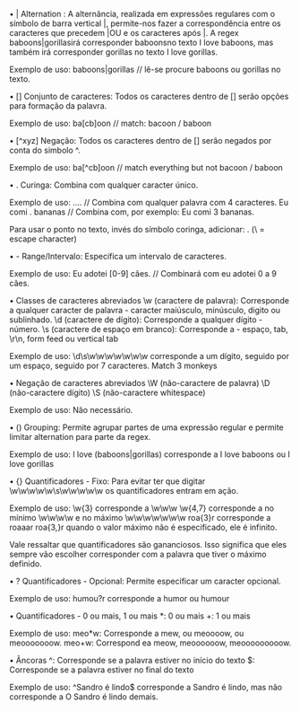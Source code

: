 •  |  Alternation : A alternância, realizada em expressões regulares com o símbolo de barra vertical |, permite-nos fazer a correspondência entre os caracteres que precedem |OU e os caracteres após |. A regex baboons|gorillasirá corresponder baboonsno texto I love baboons, mas também irá corresponder gorillas no texto I love gorillas.

Exemplo de uso: baboons|gorillas // lê-se procure baboons ou gorillas no texto.

• [] Conjunto de caracteres: Todos os caracteres dentro de [] serão opções para formação da palavra.

Exemplo de uso: ba[cb]oon // match: bacoon / baboon

• [^xyz] Negação: Todos os caracteres dentro de [] serão negados por conta do simbolo ^.

Exemplo de uso: ba[^cb]oon // match everything but not bacoon / baboon

• . Curinga: Combina com qualquer caracter único.

Exemplo de uso: 
.... // Combina com qualquer palavra com 4 caracteres. 
Eu comi . bananas // Combina com, por exemplo: Eu comi 3 bananas.

Para usar o ponto no texto, invés do símbolo coringa, adicionar: \. (\ = escape character)

• - Range/Intervalo: Especifica um intervalo de caracteres.

Exemplo de uso: Eu adotei [0-9] cães. // Combinará com eu adotei 0 a 9 cães.

• Classes de caracteres abreviados
\w (caractere de palavra): Corresponde a qualquer caracter de palavra - caracter maiúsculo, minúsculo, digito ou sublinhado.
\d (caractere de dígito): Corresponde a qualquer dígito - número. 
\s (caractere de espaço em branco): Corresponde a - espaço, tab, \r\n, form feed ou vertical tab

Exemplo de uso: 
\d\s\w\w\w\w\w\w\w corresponde a um dígito, seguido por um espaço, seguido por 7 caracteres. Match 3 monkeys

• Negação de caracteres abreviados
\W (não-caractere de palavra)
\D (não-caractere dígito)
\S (não-caractere whitespace)

Exemplo de uso: Não necessário.

• () Grouping: Permite agrupar partes de uma expressão regular e permite limitar alternation para parte da regex.

Exemplo de uso: I love (baboons|gorillas) corresponde a I love baboons ou I love gorillas

• {} Quantificadores - Fixo: Para evitar ter que digitar \w\w\w\w\w\s\w\w\w\w\w os quantificadores entram em ação.

Exemplo de uso: 
\w{3} corresponde a \w\w\w
\w{4,7} corresponde a no mínimo \w\w\w\w e no máximo \w\w\w\w\w\w\w
roa{3}r corresponde a roaaar
roa{3,}r quando o valor máximo não é especificado, ele é infinito.

Vale ressaltar que quantificadores são gananciosos. Isso significa que eles sempre vão escolher corresponder com a palavra que tiver o máximo definido.

• ? Quantificadores - Opcional: Permite especificar um caracter opcional.

Exemplo de uso: humou?r corresponde a humor ou humour

• Quantificadores - 0 ou mais, 1 ou mais
*: 0 ou mais
+: 1 ou mais

Exemplo de uso:
meo*w: Corresponde a mew, ou meoooow, ou meooooooow.
meo+w: Correspond ea meow, meoooooow, meooooooooow.

• Âncoras
^: Corresponde se a palavra estiver no início do texto
$: Corresponde se a palavra estiver no final do texto

Exemplo de uso:
^Sandro é lindo$ corresponde a Sandro é lindo, mas não corresponde a O Sandro é lindo demais.

